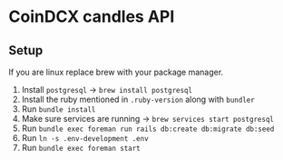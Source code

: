 # CoinDCX candles API

## Setup

If you are linux replace brew with your package manager.

1. Install `postgresql` -> `brew install postgresql`
2. Install the ruby mentioned in `.ruby-version` along with `bundler`
3. Run `bundle install`
4. Make sure services are running -> `brew services start postgresql`
5. Run `bundle exec foreman run rails db:create db:migrate db:seed`
6. Run `ln -s .env-development .env` 
7. Run `bundle exec foreman start`
